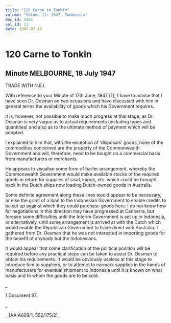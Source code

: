 ```yaml
---
title: "120 Carne to Tonkin"
volume: "Volume 11: 1947, Indonesia"
doc_id: 4304
vol_id: 11
date: 1947-07-18
---
```


# 120 Carne to Tonkin

## Minute MELBOURNE, 18 July 1947

TRADE WITH N.E.I.

With reference to your Minute of 17th June, 1947 [1], 1 have to advise that I have seen Dr. Oesman on two occasions and have discussed with him in general terms the availability of goods which his Government requires.

It is, however, not possible to make much progress at this stage, as Dr. Oesman is very vague as to actual requirements (including types and quantities) and also as to the ultimate method of payment which will be adopted.

I explained to him that, with the exception of 'disposals' goods, none of the commodities concerned are the property of the Commonwealth Government and will, therefore, need to be bought on a commercial basis from manufacturers or merchants.

He appears to visualise some form of barter arrangement, whereby the Commonwealth Government would make available stocks of the required goods in return for supplies of sisal, kapok, etc. which could be brought back in the Dutch ships now loading Dutch-owned goods in Australia.

Some definite agreement along these lines would appear to be necessary, or else the grant of a loan to the Indonesian Government to enable credits to be set up against which they could purchase goods here. I do not know how far negotiations in this direction may have progressed at Canberra, but foresee some difficulties until the Interim Government is set up in Indonesia, or alternatively, until some arrangement is arrived at with the Dutch which would enable the Republican Government to trade direct with Australia. I gathered from Dr. Oesman that he was not interested in importing goods for the benefit of anybody but the Indonesians.

It would appear that some clarification of the political position will be required before any practical steps can be taken to assist Dr. Oesman to obtain his requirements. It would be obviously useless at this stage to introduce him to suppliers, or to attempt to earmark supplies in the hands of manufacturers for eventual shipment to Indonesia until it is known on what basis and to whom the goods are to be sold.

_

1 Document 87.

_

_ [AA:A609/1, 552/175/2]_
